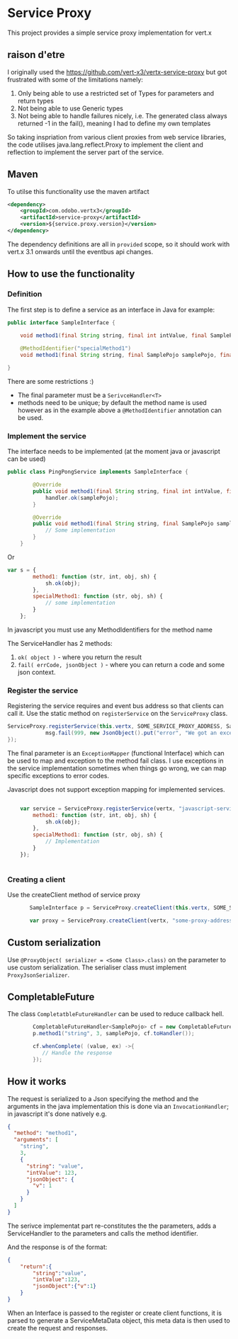 # Service Proxy

This project provides a simple service proxy implementation for vert.x

## raison d'etre

I originally used the https://github.com/vert-x3/vertx-service-proxy but got frustrated with some of the limitations namely:

1. Only being able to use a restricted set of Types for parameters and return types
1. Not being able to use Generic types
1. Not being able to handle failures nicely, i.e. The generated class always returned -1 in the fail(), meaning I had to define my own templates


So taking inspriation from various client proxies from web service libraries, the code utilises java.lang.reflect.Proxy to implement the client and reflection to implement the server part of the service.

## Maven

To utilse this functionality use the maven artifact

~~~~xml
<dependency>
    <groupId>com.odobo.vertx3</groupId>
    <artifactId>service-proxy</artifactId>
    <version>${service.proxy.version}</version>
</dependency>
~~~~

The dependency definitions are all in `provided` scope, so it should work with vert.x 3.1 onwards until the eventbus api changes.

## How to use the functionality


### Definition

The first step is to define a service as an interface in Java for example:

~~~~java
public interface SampleInterface {

    void method1(final String string, final int intValue, final SamplePojo samplePojo, final ServiceHandler<SamplePojo> handler);
   
    @MethodIdentifier("specialMethod1")
    void method1(final String string, final SamplePojo samplePojo, final ServiceHandler<SamplePojo> handler);

}
~~~~

There are some restrictions :)

- The final parameter must be a `SerivceHandler<T>`
- methods need to be unique; by default the method name is used however as in the example above a `@MethodIdentifier` annotation can be used.

### Implement the service

The interface needs to be implemented (at the moment java or javascript can be used)

~~~~java
public class PingPongService implements SampleInterface {

        @Override
        public void method1(final String string, final int intValue, final SamplePojo samplePojo, ServiceHandler<SamplePojo> handler) {
            handler.ok(samplePojo);
        }

        @Override
        public void method1(final String string, final SamplePojo samplePojo, @ProxyObject( serializer = TestJsonSerializer.class) final ServiceHandler<SamplePojo> handler) {
            // Some implementation
        }
    }

~~~~

Or

~~~~javascript
var s = {
        method1: function (str, int, obj, sh) {
            sh.ok(obj);
        },
        specialMethod1: function (str, obj, sh) {
            // some implementation
        }
    };
~~~~

In javascript you must use any MethodIdentifiers for the method name

The ServiceHandler has 2 methods:

1. `ok( object )` - where you return the result
2. `fail( errCode, jsonObject )` - where you can return a code and some json context.

### Register the service

Registering the service requires and event bus address so that clients can call it. Use the static method on `registerService` on the `ServiceProxy` class.

~~~~java
ServiceProxy.registerService(this.vertx, SOME_SERVICE_PROXY_ADDRESS, SampleInterface.class, new PingPongService(), (ex, msg)->{
            msg.fail(999, new JsonObject().put("error", "We got an exception " + ex.getMessage()).encode());
});
~~~~

The final parameter is an `ExceptionMapper` (functional Interface) which can be used to map and exception to the method fail class. I use exceptions in the service implementation sometimes when things go wrong, we can map specific exceptions to error codes. 

Javascript does not support exception mapping for implemented services.

~~~~javascript

    var service = ServiceProxy.registerService(vertx, "javascript-service", com.odobo.vertx3.serviceproxy.SampleInterface.class, {
        method1: function (str, int, obj, sh) {
            sh.ok(obj);
        },
        specialMethod1: function (str, obj, sh) {
            // Implementation
        }
    });
    
~~~~

### Creating a client

Use the createClient method of service proxy

~~~~java
       SampleInterface p = ServiceProxy.createClient(this.vertx, SOME_SERVICE_PROXY_ADDRESS, SampleInterface.class);
~~~~
~~~~javascript
       var proxy = ServiceProxy.createClient(vertx, "some-proxy-address", com.odobo.vertx3.serviceproxy.SampleInterface.class);
~~~~

## Custom serialization

Use `@ProxyObject( serializer = <Some Class>.class)` on the parameter to use custom serialization. The serialiser class must implement `ProxyJsonSerializer`.

## CompletableFuture

The class `CompletatbleFutureHandler` can be used to reduce callback hell.

~~~~java
        CompletableFutureHandler<SamplePojo> cf = new CompletableFutureHandler<>();
        p.method1("string", 3, samplePojo, cf.toHandler());

        cf.whenComplete( (value, ex) ->{
           // Handle the response
        });
~~~~

## How it works

The request is serialized to a Json specifying the method and the arguments in the java implementation this is done via an `InvocationHandler`; in javascript it's done natively e.g.

~~~~json
{
  "method": "method1",
  "arguments": [
    "string",
    3,
    {
      "string": "value",
      "intValue": 123,
      "jsonObject": {
        "v": 1
      }
    }
  ]
}
~~~~

The serivce implementat part re-constitutes the the parameters, adds a ServiceHandler to the parameters and calls the method identifier.

And the response is of the format:

~~~~json
{
	"return":{
		"string":"value",
		"intValue":123,
		"jsonObject":{"v":1}
	}
}
~~~~

When an Interface is passed to the register or create client functions, it is parsed to generate a ServiceMetaData object, this meta data is then used to create the request and responses.